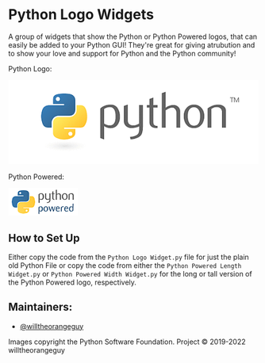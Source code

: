 # Python Logo Widgets
A group of widgets that show the Python or Python Powered logos, that can easily be added to your Python GUI! They're great for giving atrubution and to show your love and support for Python and the Python community!

Python Logo:

![Python Logo](https://raw.githubusercontent.com/willtheorangeguy/Python-Logo-Widgets/master/pythonlogogif.gif)

Python Powered:

![Python Powered Logo](https://raw.githubusercontent.com/willtheorangeguy/Python-Logo-Widgets/master/pythonpoweredlengthgif.gif)

## How to Set Up
Either copy the code from the `Python Logo Widget.py` file for just the plain old Python File or copy the code from either the `Python Powered Length Widget.py` or `Python Powered Width Widget.py` for the long or tall version of the Python Powered logo, respectively. 

## Maintainers:
- [@willtheorangeguy](https://github.com/willtheorangeguy)

Images copyright the Python Software Foundation.
Project © 2019-2022 willtheorangeguy
